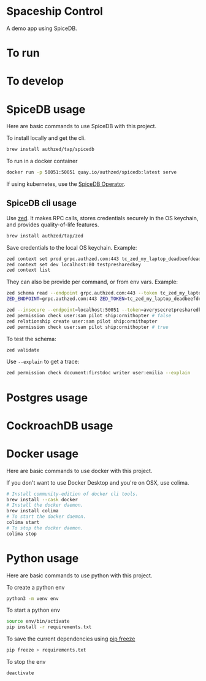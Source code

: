 # Spaceship Control

A demo app using SpiceDB.

# To run



# To develop

# SpiceDB usage

Here are basic commands to use SpiceDB with this project. 

To install locally and get the cli.
```zsh
brew install authzed/tap/spicedb
```

To run in a docker container
```zsh
docker run -p 50051:50051 quay.io/authzed/spicedb:latest serve
```

If using kubernetes, use the [SpiceDB Operator](https://github.com/authzed/spicedb-operator).


## SpiceDB cli usage

Use [zed](https://github.com/authzed/zed). It makes RPC calls, stores credentials securely in the OS keychain, and provides quality-of-life features.

```zsh
brew install authzed/tap/zed
```

Save credentials to the local OS keychain. Example:

```zsh
zed context set prod grpc.authzed.com:443 tc_zed_my_laptop_deadbeefdeadbeefdeadbeefdeadbeef
zed context set dev localhost:80 testpresharedkey
zed context list
```

They can also be provide per command, or from env vars. Example:

```zsh
zed schema read --endpoint grpc.authzed.com:443 --token tc_zed_my_laptop_deadbeefdeadbeef
ZED_ENDPOINT=grpc.authzed.com:443 ZED_TOKEN=tc_zed_my_laptop_deadbeefdeadbeef zed schema read
```

```zsh
zed --insecure --endpoint=localhost:50051 --token=averysecretpresharedkey schema read
zed permission check user:sam pilot ship:ornithopter # false
zed relationship create user:sam pilot ship:ornithopter
zed permission check user:sam pilot ship:ornithopter # true
```

To test the schema:
```zsh
zed validate
```

Use `--explain` to get a trace:
```zsh
zed permission check document:firstdoc writer user:emilia --explain
```

# Postgres usage



# CockroachDB usage



# Docker usage

Here are basic commands to use docker with this project. 

If you don't want to use Docker Desktop and you're on OSX, use colima.

```zsh
# Install community-edition of docker cli tools.
brew install --cask docker
# Install the docker daemon.
brew install colima
# To start the docker daemon.
colima start
# To stop the docker daemon.
colima stop
```

# Python usage

Here are basic commands to use python with this project.

To create a python env

```zsh
python3 -m venv env
```

To start a python env

```zsh
source env/bin/activate
pip install -r requirements.txt 
```

To save the current dependencies using [pip freeze](https://pip.pypa.io/en/stable/cli/pip_freeze/)
```zsh
pip freeze > requirements.txt
```

To stop the env
```zsh
deactivate
```
